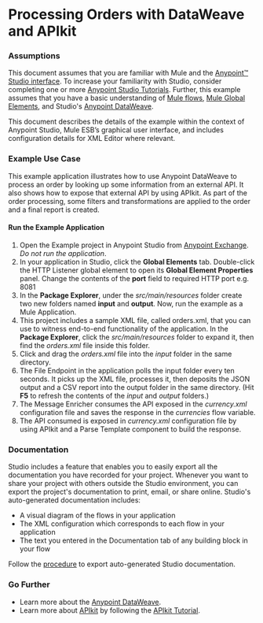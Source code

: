 # Processing Orders with DataWeave and APIkit

### Assumptions ###

This document assumes that you are familiar with Mule and the [Anypoint™ Studio interface](http://www.mulesoft.org/documentation/display/current/Anypoint+Studio+Essentials). To increase your familiarity with Studio, consider completing one or more [Anypoint Studio Tutorials](http://www.mulesoft.org/documentation/display/current/Basic+Studio+Tutorial). Further, this example assumes that you have a basic understanding of [Mule flows](http://www.mulesoft.org/documentation/display/current/Mule+Application+Architecture), [Mule Global Elements](http://www.mulesoft.org/documentation/display/current/Global+Elements), and Studio's [Anypoint DataWeave](https://developer.mulesoft.com/docs/display/current/DataWeave+Reference+Documentation). 

This document describes the details of the example within the context of Anypoint Studio, Mule ESB’s graphical user interface, and includes configuration details for XML Editor where relevant.  

### Example Use Case ###

This example application illustrates how to use Anypoint DataWeave to process an order by looking up some information from an external API. It also shows how to expose that external API by using APIkit. As part of the order processing, some filters and transformations are applied to the order and a final report is created.

#### Run the Example Application ####

1. Open the Example project in Anypoint Studio from [Anypoint Exchange](http://www.mulesoft.org/documentation/display/current/Anypoint+Exchange). *Do not run the application*.
2. In your application in Studio, click the **Global Elements** tab. Double-click the HTTP Listener global element to open its **Global Element Properties** panel. Change the contents of the **port** field to required HTTP port e.g. 8081
2. In the **Package Explorer**, under the *src/main/resources* folder create two new folders named **input** and **output**. Now, run the example as a Mule Application. 
3. This project includes a sample XML file, called orders.xml, that you can use to witness end-to-end functionality of the application. In the **Package Explorer**, click the *src/main/resources* folder to expand it, then find the *orders.xml* file inside this folder.
4. Click and drag the *orders.xml* file into the *input* folder in the same directory.
5. The File Endpoint in the application polls the input folder every ten seconds. It picks up the XML file, processes it, then deposits the JSON output and a CSV report into the output folder in the same directory. (Hit **F5** to refresh the contents of the *input* and *output* folders.)
6. The Message Enricher consumes the API exposed in the *currency.xml* configuration file and saves the response in the *currencies* flow variable.
7. The API consumed is exposed in *currency.xml* configuration file by using APIkit and a Parse Template component to build the response.

### Documentation ###

Studio includes a feature that enables you to easily export all the documentation you have recorded for your project. Whenever you want to share your project with others outside the Studio environment, you can export the project's documentation to print, email, or share online. Studio's auto-generated documentation includes:

- A visual diagram of the flows in your application
- The XML configuration which corresponds to each flow in your application
- The text you entered in the Documentation tab of any building block in your flow

Follow the [procedure](http://www.mulesoft.org/documentation/display/current/Importing+and+Exporting+in+Studio#ImportingandExportinginStudio-ExportingStudioDocumentation) to export auto-generated Studio documentation.

### Go Further ###

- Learn more about the [Anypoint DataWeave](https://developer.mulesoft.com/docs/display/current/DataWeave+Reference+Documentation).
- Learn more about [APIkit](http://www.mulesoft.org/documentation/display/current/APIkit) by following the [APIkit Tutorial](http://www.mulesoft.org/documentation/display/current/APIkit+Tutorial).
